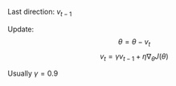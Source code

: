 Last direction: $v_{t-1}$

Update:
$$\theta = \theta - v_{t}$$
$$v_t = \gamma v_{t-1} + \eta \nabla_{\theta} J(\theta)$$

Usually $\gamma = 0.9$